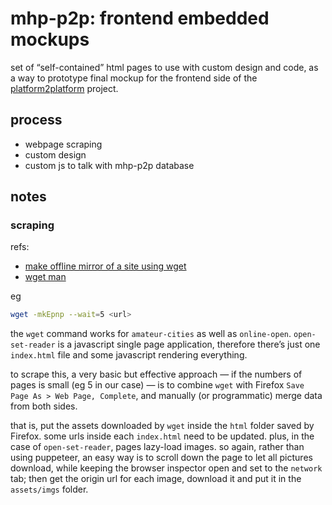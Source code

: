 # mhp-p2p: frontend embedded mockups

set of “self-contained” html pages to use with custom design and code, as a way to prototype final mockup for the frontend side of the [platform2platform](https://github.com/afincato/platform-2-platform) project.

## process

- webpage scraping
- custom design
- custom js to talk with mhp-p2p database

## notes

### scraping

refs:
- [make offline mirror of a site using wget](https://www.guyrutenberg.com/2014/05/02/make-offline-mirror-of-a-site-using-wget/)
- [wget man](https://www.gnu.org/software/wget/manual/wget.html)

eg 

```bash
wget -mkEpnp --wait=5 <url>
```

the `wget` command works for `amateur-cities` as well as `online-open`. `open-set-reader` is a javascript single page application, therefore there’s just one `index.html` file and some javascript rendering everything.

to scrape this, a very basic but effective approach — if the numbers of pages is small (eg 5 in our case) — is to combine `wget` with Firefox `Save Page As > Web Page, Complete`, and manually (or programmatic) merge data from both sides. 

that is, put the assets downloaded by `wget` inside the `html` folder saved by Firefox. some urls inside each `index.html` need to be updated. plus, in the case of `open-set-reader`, pages lazy-load images. so again, rather than using puppeteer, an easy way is to scroll down the page to let all pictures download, while keeping the browser inspector open and set to the `network` tab; then get the origin url for each image, download it and put it in the `assets/imgs` folder.
